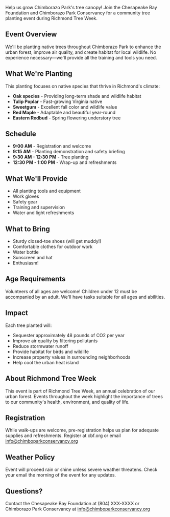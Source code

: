 Help us grow Chimborazo Park's tree canopy! Join the Chesapeake Bay Foundation and Chimborazo Park Conservancy for a community tree planting event during Richmond Tree Week.

## Event Overview

We'll be planting native trees throughout Chimborazo Park to enhance the urban forest, improve air quality, and create habitat for local wildlife. No experience necessary—we'll provide all the training and tools you need.

## What We're Planting

This planting focuses on native species that thrive in Richmond's climate:

- **Oak species** - Providing long-term shade and wildlife habitat
- **Tulip Poplar** - Fast-growing Virginia native
- **Sweetgum** - Excellent fall color and wildlife value
- **Red Maple** - Adaptable and beautiful year-round
- **Eastern Redbud** - Spring flowering understory tree

## Schedule

- **9:00 AM** - Registration and welcome
- **9:15 AM** - Planting demonstration and safety briefing
- **9:30 AM - 12:30 PM** - Tree planting
- **12:30 PM - 1:00 PM** - Wrap-up and refreshments

## What We'll Provide

- All planting tools and equipment
- Work gloves
- Safety gear
- Training and supervision
- Water and light refreshments

## What to Bring

- Sturdy closed-toe shoes (will get muddy!)
- Comfortable clothes for outdoor work
- Water bottle
- Sunscreen and hat
- Enthusiasm!

## Age Requirements

Volunteers of all ages are welcome! Children under 12 must be accompanied by an adult. We'll have tasks suitable for all ages and abilities.

## Impact

Each tree planted will:
- Sequester approximately 48 pounds of CO2 per year
- Improve air quality by filtering pollutants
- Reduce stormwater runoff
- Provide habitat for birds and wildlife
- Increase property values in surrounding neighborhoods
- Help cool the urban heat island

## About Richmond Tree Week

This event is part of Richmond Tree Week, an annual celebration of our urban forest. Events throughout the week highlight the importance of trees to our community's health, environment, and quality of life.

## Registration

While walk-ups are welcome, pre-registration helps us plan for adequate supplies and refreshments. Register at cbf.org or email info@chimboparkconservancy.org

## Weather Policy

Event will proceed rain or shine unless severe weather threatens. Check your email the morning of the event for any updates.

## Questions?

Contact the Chesapeake Bay Foundation at (804) XXX-XXXX or Chimborazo Park Conservancy at info@chimboparkconservancy.org

